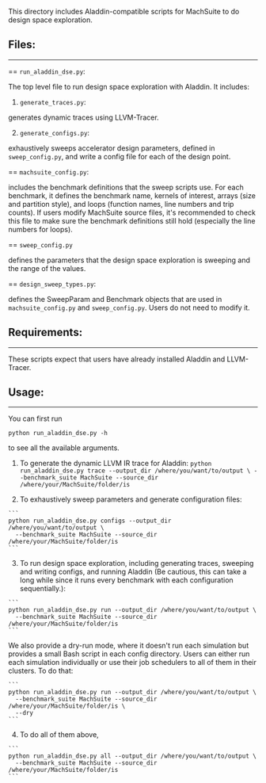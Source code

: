 This directory includes Aladdin-compatible scripts for MachSuite to do design
space exploration.

## Files:
-------------------

== `run_aladdin_dse.py`:

   The top level file to run design space exploration with Aladdin.
   It includes:

   1. `generate_traces.py`:

   generates dynamic traces using LLVM-Tracer.

   2. `generate_configs.py`:

   exhaustively sweeps accelerator design parameters, defined in
   `sweep_config.py`, and write a config file for each of the design point.

== `machsuite_config.py`:

  includes the benchmark definitions that the sweep scripts use. For each
  benchmark, it defines the benchmark name, kernels of interest, arrays (size
  and partition style), and loops (function names, line numbers and trip
  counts). If users modify MachSuite source files, it's recommended to
  check this file to make sure the benchmark definitions still hold (especially
  the line numbers for loops).

== `sweep_config.py`

   defines the parameters that the design space exploration is sweeping and the
   range of the values.

== `design_sweep_types.py`:

   defines the SweepParam and Benchmark objects that are used in
   `machsuite_config.py` and `sweep_config.py`. Users do not need to modify it.

## Requirements:
-------------------
These scripts expect that users have already installed Aladdin and LLVM-Tracer.

## Usage:
-------------------

  You can first run

  `python run_aladdin_dse.py -h`

  to see all the available arguments.

  1. To generate the dynamic LLVM IR trace for Aladdin:
    ```
    python run_aladdin_dse.py trace --output_dir /where/you/want/to/output \
      --benchmark_suite MachSuite --source_dir /where/your/MachSuite/folder/is
    ```

  2. To exhaustively sweep parameters and generate configuration files:

    ```
    python run_aladdin_dse.py configs --output_dir /where/you/want/to/output \
      --benchmark_suite MachSuite --source_dir /where/your/MachSuite/folder/is
    ```

  3. To run design space exploration, including generating traces, sweeping and
  writing configs, and running Aladdin (Be cautious, this can take a long while
  since it runs every benchmark with each configuration sequentially.):

    ```
    python run_aladdin_dse.py run --output_dir /where/you/want/to/output \
      --benchmark_suite MachSuite --source_dir /where/your/MachSuite/folder/is
    ```

  We also provide a dry-run mode, where it doesn't run each simulation but
  provides a small Bash script in each config directory. Users can either run
  each simulation individually or use their job schedulers to all of them in
  their clusters. To do that:

    ```
    python run_aladdin_dse.py run --output_dir /where/you/want/to/output \
      --benchmark_suite MachSuite --source_dir /where/your/MachSuite/folder/is \
      --dry
    ```

  4. To do all of them above,

    ```
    python run_aladdin_dse.py all --output_dir /where/you/want/to/output \
      --benchmark_suite MachSuite --source_dir /where/your/MachSuite/folder/is
    ```

